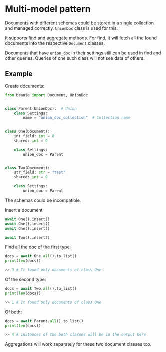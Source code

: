 # Multi-model pattern

Documents with different schemes could be stored in a single collection and managed correctly. `UnionDoc` class is used for this.

It supports find and aggregate methods. For find, it will fetch all the found documents into the respective `Document` classes.

Documents that have `union_doc` in their settings still can be used in find and other queries. Queries of one such class will not see data of others.

## Example

Create documents:

```python
from beanie import Document, UnionDoc


class Parent(UnionDoc):  # Union
    class Settings:
        name = "union_doc_collection"  # Collection name

        
class One(Document):
    int_field: int = 0
    shared: int = 0        

    class Settings:
        union_doc = Parent


class Two(Document):
    str_field: str = "test"
    shared: int = 0

    class Settings:
        union_doc = Parent
```

The schemas could be incompatible.

Insert a document

```python
await One().insert()
await One().insert()
await One().insert()

await Two().insert()
```

Find all the doc of the first type:

```python
docs = await One.all().to_list()
print(len(docs))

>> 3 # It found only documents of class One
```

Of the second type:

```python
docs = await Two.all().to_list()
print(len(docs))

>> 1 # It found only documents of class One
```

Of both:

```python
docs = await Parent.all().to_list()
print(len(docs))

>> 4 # instances of the both classes will be in the output here
```

Aggregations will work separately for these two document classes too.
